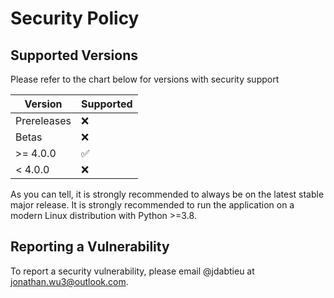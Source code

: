 # Security Policy

## Supported Versions

Please refer to the chart below for versions with security support

| Version     | Supported          |
| ----------- | ------------------ |
| Prereleases | :x:                |
| Betas       | :x:                |
| >= 4.0.0    | :white_check_mark: |
| < 4.0.0     | :x:                |

As you can tell, it is strongly recommended to always be on the latest stable major release. It is strongly recommended to run the application on a modern Linux distribution with Python >=3.8.

## Reporting a Vulnerability

To report a security vulnerability, please email @jdabtieu at [jonathan.wu3@outlook.com](jonathan.wu3@outlook.com).

